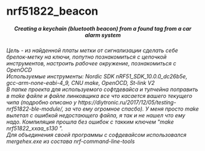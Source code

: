# nrf51822_beacon
<h5 align="center">Creating a keychain (bluetooth beacon) from a found tag from a car alarm system</a> 
<h6 align="wrap">
Цель - из найденной платы метки от сигнализации сделать себе брелок-метку на ключи, попутно познакомиться с цепочкой инструментов, настроить рабочее окружение,
познакомиться с OpenOCD
<br>Используемые инструменты:  Nordic SDK nRF51_SDK_10.0.0_dc26b5e, gcc-arm-none-eabi-4_9, CNU make, OpenOCD, St-link V2</a>  
<br>В папке проекта для используемого софтдевайса и тулчейна поправить в make файле и файле линковщика все что касается вашего текущего чипа (подробно описано у https://diytronic.ru/2017/12/05/testing-nrf51822-ble-module/, за что ему огромное спасбо). У меня просто make вылетал с ошибкой недостающего файла, я так и не нашел что ему надо. Компиляция прошла без ошибок с такким ключем "make nrf51822_xxaa_s130 ".
<br>Для объединения своей программы с софдевайсом использовался mergehex.exe из состава nrf-command-line-tools
